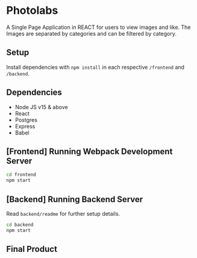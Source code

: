 # Photolabs

A Single Page Application in REACT for users to view images and like. The Images are separated by categories and can be filtered by category.

## Setup

Install dependencies with `npm install` in each respective `/frontend` and `/backend`.

## Dependencies

- Node JS v15 & above
- React
- Postgres
- Express
- Babel

## [Frontend] Running Webpack Development Server

```sh
cd frontend
npm start
```

## [Backend] Running Backend Server

Read `backend/readme` for further setup details.

```sh
cd backend
npm start
```

## Final Product

